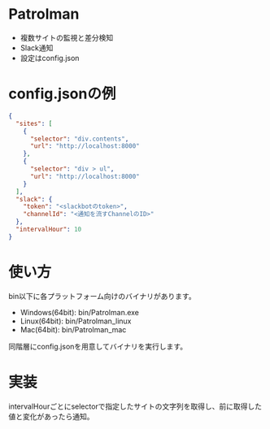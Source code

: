 # Patrolman
- 複数サイトの監視と差分検知
- Slack通知
- 設定はconfig.json

# config.jsonの例
```json
{
  "sites": [
    {
      "selector": "div.contents",
      "url": "http://localhost:8000"
    },
    {
      "selector": "div > ul",
      "url": "http://localhost:8000"
    }
  ],
  "slack": {
    "token": "<slackbotのtoken>",
    "channelId": "<通知を流すChannelのID>"
  },
  "intervalHour": 10
}
```

# 使い方
bin以下に各プラットフォーム向けのバイナリがあります。

- Windows(64bit): bin/Patrolman.exe
- Linux(64bit): bin/Patrolman_linux
- Mac(64bit): bin/Patrolman_mac

同階層にconfig.jsonを用意してバイナリを実行します。

# 実装
intervalHourごとにselectorで指定したサイトの文字列を取得し、前に取得した値と変化があったら通知。
